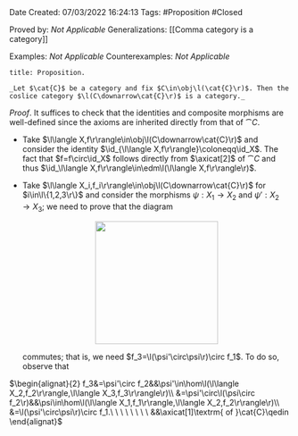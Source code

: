 <br />
<br />

Date Created: 07/03/2022 16:24:13
Tags: #Proposition #Closed 

Proved by: _Not Applicable_
Generalizations: [[Comma category is a category]]

Examples: _Not Applicable_
Counterexamples: _Not Applicable_

``` ad-Proposition
title: Proposition.

_Let $\cat{C}$ be a category and fix $C\in\obj\l(\cat{C}\r)$. Then the coslice category $\l(C\downarrow\cat{C}\r)$ is a category._

```

_Proof_. It suffices to check that the identities and composite morphisms are well-defined since the axioms are inherited directly from that of $\cat{C}$.
* Take $\l\langle X,f\r\rangle\in\obj\l(C\downarrow\cat{C}\r)$ and consider the identity $\id_{\l\langle X,f\r\rangle}\coloneqq\id_X$. The fact that $f=f\circ\id_X$ follows directly from $\axicat[2]$ of $\cat{C}$ and thus $\id_\l\langle X,f\r\rangle\in\edm\l(\l\langle X,f\r\rangle\r)$.
* Take $\l\langle X_i,f_i\r\rangle\in\obj\l(C\downarrow\cat{C}\r)$ for $i\in\l\{1,2,3\r\}$ and consider the morphisms $\psi:X_1\to X_2$ and $\psi':X_2\to X_3$; we need to prove that the diagram
    <center><img src="https://raw.githubusercontent.com/zhaoshenzhai/MathWiki/master/Images/2022-03-07_162637/image.svg", width=220></center>

    commutes; that is, we need $f_3=\l(\psi'\circ\psi\r)\circ f_1$. To do so, observe that 

$\begin{alignat}{2}
    f_3&=\psi'\circ f_2&&\psi'\in\hom\l(\l\langle X_2,f_2\r\rangle,\l\langle X_3,f_3\r\rangle\r)\\
    &=\psi'\circ\l(\psi\circ f_2\r)&&\psi\in\hom\l(\l\langle X_1,f_1\r\rangle,\l\langle X_2,f_2\r\rangle\r)\\
    &=\l(\psi'\circ\psi\r)\circ f_1.\ \ \ \ \ \ \ \ &&\axicat[1]\textrm{ of }\cat{C}\qedin
\end{alignat}$
